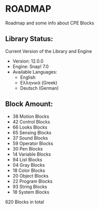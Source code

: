 # ROADMAP

Roadmap and some info about CPE Blocks

## Library Status:
Current Version of the Library and Engine
- Version: 12.0.0
- Engine: Snap! 7.0
- Available Languages:
  - English
  - Ελληνικά (Greek)
  - Deutsch (German)

## Block Amount:
- 38 Motion Blocks
- 42 Control Blocks 
- 66 Looks Blocks
- 65 Sensing Blocks
- 37 Sound Blocks
- 59 Operator Blocks
- 30 Pen Blocks
- 14 Variable Blocks
- 94 List Blocks
- 04 Gray Blocks
- 18 Color Blocks
- 20 Object Blocks
- 22 Program Blocks
- 93 String Blocks
- 18 System Blocks

620 Blocks in total
